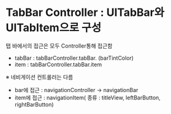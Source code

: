 # TabBar Controller : UITabBar와 UITabItem으로 구성

탭 바에서의 접근은 모두 Controller통해 접근함
 - tabBar : tabBarController.tabBar. (barTintColor)
 - item : tabBarController.tabBar.item
 
 ※ 네비게이션 컨트롤러는 다름
  - bar에 접근 : navigationController -> navigationBar
  - item에 접근 : navigationItem( 종류 : titleView, leftBarButton, rightBarButton)

